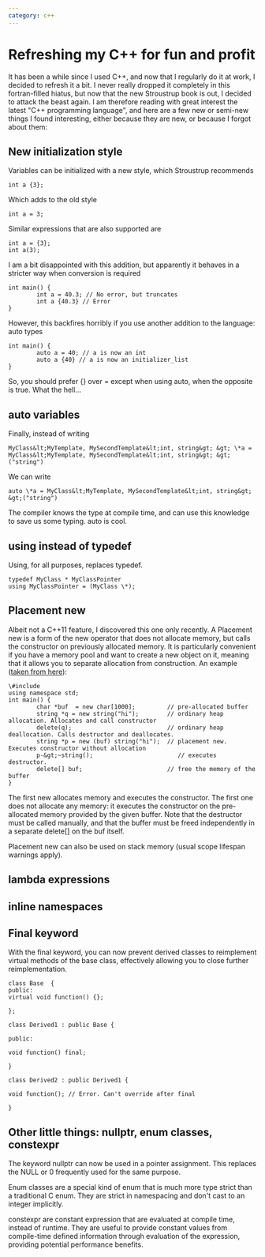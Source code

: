 ```yaml
---
category: c++
---
```

# Refreshing my C++ for fun and profit

It has been a while since I used C++, and now that I regularly do it at work, I
decided to refresh it a bit. I never really dropped it completely in this
fortran-filled hiatus, but now that the new Stroustrup book is out, I decided
to attack the beast again. I am therefore reading with great interest the
latest "C++ programming language", and here are a few new or semi-new things I
found interesting, either because they are new, or because I forgot about them:

## New initialization style

Variables can be initialized with a new style, which Stroustrup recommends
```
int a {3};
```
Which adds to the old style
```
int a = 3;
```
Similar expressions that are also supported are
```
int a = {3};
int a(3);
```
I am a bit disappointed with this addition, but apparently it behaves in a stricter way when conversion is required
```
int main() {
        int a = 40.3; // No error, but truncates
        int a {40.3} // Error
}
```
However, this backfires horribly if you use another addition to the language: auto types
```
int main() {
        auto a = 40; // a is now an int
        auto a {40} // a is now an initializer_list
}
```
So, you should prefer {} over = except when using auto, when the opposite is true. What the hell...

## auto variables

Finally, instead of writing
```
MyClass&lt;MyTemplate, MySecondTemplate&lt;int, string&gt; &gt; \*a = MyClass&lt;MyTemplate, MySecondTemplate&lt;int, string&gt; &gt;("string")
```
We can write
```
auto \*a = MyClass&lt;MyTemplate, MySecondTemplate&lt;int, string&gt; &gt;("string")
```
The compiler knows the type at compile time, and can use this knowledge to save us some typing. auto is cool.

## using instead of typedef

Using, for all purposes, replaces typedef.
```
typedef MyClass * MyClassPointer
using MyClassPointer = (MyClass \*);
```

## Placement new

Albeit not a C++11 feature, I discovered this one only recently. A Placement
new is a form of the new operator that does not allocate memory, but calls the
constructor on previously allocated memory. It is particularly convenient if
you have a memory pool and want to create a new object on it, meaning that it
allows you to separate allocation from construction. An example (<a
href="http://www.devx.com/tips/Tip/12582">taken from here</a>):

```
\#include 
using namespace std;
int main() {
        char *buf  = new char[1000];         // pre-allocated buffer
        string *q = new string("hi");        // ordinary heap allocation. Allocates and call constructor
        delete(q);                           // ordinary heap deallocation. Calls destructor and deallocates.
        string *p = new (buf) string("hi");  // placement new. Executes constructor without allocation
        p-&gt;~string();                        // executes destructor.
        delete[] buf;                        // free the memory of the buffer
}
```

The first new allocates memory and executes the constructor. The first one does
not allocate any memory: it executes the constructor on the pre-allocated
memory provided by the given buffer. Note that the destructor must be called
manually, and that the buffer must be freed independently in a separate
delete[] on the buf itself.

Placement new can also be used on stack memory (usual scope lifespan warnings apply).

## lambda expressions

## inline namespaces

## Final keyword

With the final keyword, you can now prevent derived classes to reimplement
virtual methods of the base class, effectively allowing you to close further
reimplementation.

```
class Base  {
public:
virtual void function() {};

};

class Derived1 : public Base {

public:

void function() final;

}

class Derived2 : public Derived1 {

void function(); // Error. Can't override after final

}
```

## Other little things: nullptr, enum classes, constexpr

The keyword nullptr can now be used in a pointer assignment. This replaces the
NULL or 0 frequently used for the same purpose.

Enum classes are a special kind of enum that is much more type strict than a
traditional C enum. They are strict in namespacing and don't cast to an integer
implicitly.

constexpr are constant expression that are evaluated at compile time, instead
of runtime. They are useful to provide constant values from compile-time
defined information through evaluation of the expression, providing potential
performance benefits.

